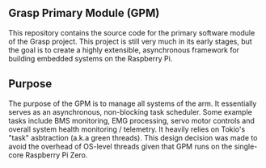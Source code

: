 ## Grasp Primary Module (GPM)
This repository contains the source code for the primary software module of the Grasp project. This project is still very much in its early stages, but the goal is to create a highly extensible, asynchronous framework for building embedded systems on the Raspberry Pi.

## Purpose
The purpose of the GPM is to manage all systems of the arm. It essentially serves as an asynchronous, non-blocking task scheduler. Some example tasks include BMS monitoring, EMG processing, servo motor controls and overall system health monitoring / telemetry. It heavily relies on Tokio's "task" asbtraction (a.k.a green threads). This design decision was made to avoid the overhead of OS-level threads given that GPM runs on the single-core Raspberry Pi Zero.
